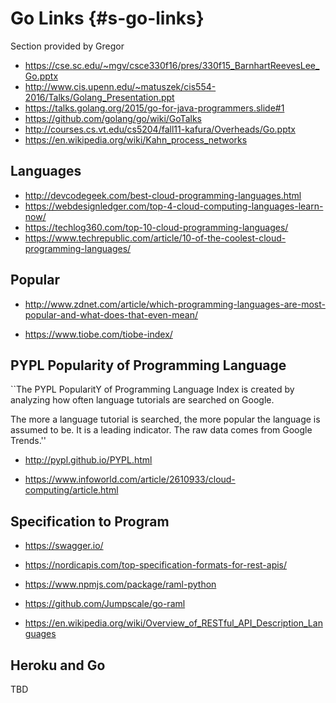 # Go Links {#s-go-links}

Section provided by Gregor

* <https://cse.sc.edu/~mgv/csce330f16/pres/330f15_BarnhartReevesLee_Go.pptx>
* <http://www.cis.upenn.edu/~matuszek/cis554-2016/Talks/Golang_Presentation.ppt>
* <https://talks.golang.org/2015/go-for-java-programmers.slide#1>
* <https://github.com/golang/go/wiki/GoTalks>
* <http://courses.cs.vt.edu/cs5204/fall11-kafura/Overheads/Go.pptx>
* <https://en.wikipedia.org/wiki/Kahn_process_networks>

## Languages

* <http://devcodegeek.com/best-cloud-programming-languages.html>
* <https://webdesignledger.com/top-4-cloud-computing-languages-learn-now/>
* <https://techlog360.com/top-10-cloud-programming-languages/>
* <https://www.techrepublic.com/article/10-of-the-coolest-cloud-programming-languages/>

## Popular

* <http://www.zdnet.com/article/which-programming-languages-are-most-popular-and-what-does-that-even-mean/>

* <https://www.tiobe.com/tiobe-index/>

## PYPL Popularity of Programming Language

``The PYPL PopularitY of Programming Language Index is created by analyzing how often language tutorials are searched on Google.

The more a language tutorial is searched, the more popular the language is assumed to be. It is a leading indicator. The raw data comes from Google Trends.''


* <http://pypl.github.io/PYPL.html>

* <https://www.infoworld.com/article/2610933/cloud-computing/article.html>

## Specification to Program

* <https://swagger.io/>
* <https://nordicapis.com/top-specification-formats-for-rest-apis/>


* <https://www.npmjs.com/package/raml-python>
* <https://github.com/Jumpscale/go-raml>

* <https://en.wikipedia.org/wiki/Overview_of_RESTful_API_Description_Languages>

## Heroku and Go

TBD
